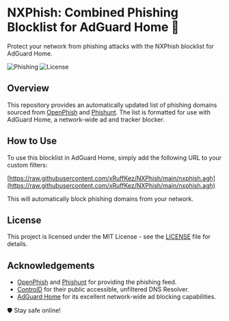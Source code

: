 # NXPhish: Combined Phishing Blocklist for AdGuard Home 🎣

Protect your network from phishing attacks with the NXPhish blocklist for AdGuard Home.

![Phishing](https://img.shields.io/badge/Phishing-Blocked-red)
![License](https://img.shields.io/github/license/xRuffKez/NXPhish)

## Overview

This repository provides an automatically updated list of phishing domains sourced from [OpenPhish](https://OpenPhish.com/) and [Phishunt](https://phishunt.io/). The list is formatted for use with AdGuard Home, a network-wide ad and tracker blocker.

## How to Use

To use this blocklist in AdGuard Home, simply add the following URL to your custom filters:

[https://raw.githubusercontent.com/xRuffKez/NXPhish/main/nxphish.agh](https://raw.githubusercontent.com/xRuffKez/NXPhish/main/nxphish.agh)


This will automatically block phishing domains from your network.


## License

This project is licensed under the MIT License - see the [LICENSE](LICENSE) file for details.

## Acknowledgements

- [OpenPhish](https://OpenPhish.com/) and [Phishunt](https://phishunt.io/) for providing the phishing feed.
- [ControlD](https://controld.com/) for their public accessible, unfiltered DNS Resolver.
- [AdGuard Home](https://adguard.com/adguard-home/overview.html) for its excellent network-wide ad blocking capabilities.

🛡️ Stay safe online!

